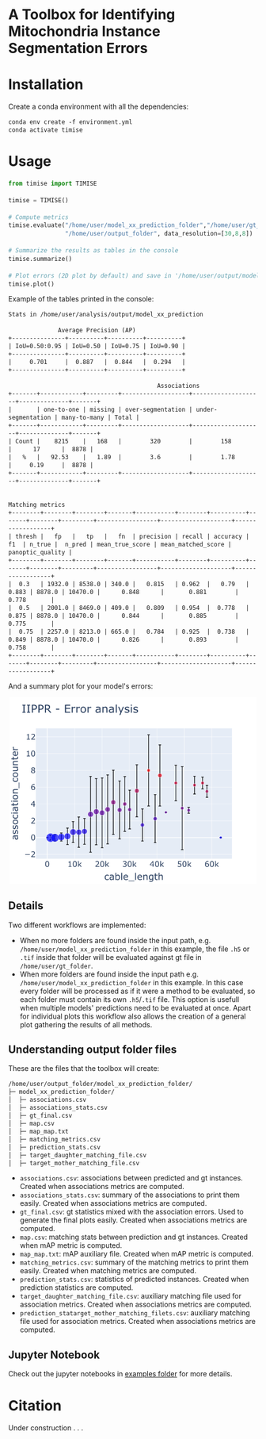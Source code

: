 # A **T**oolbox for **I**dentifying **M**itochondria **I**nstance **S**egmentation **E**rrors

# Installation
Create a conda environment with all the dependencies:
```shell
conda env create -f environment.yml
conda activate timise
```

# Usage

```python
from timise import TIMISE

timise = TIMISE()

# Compute metrics
timise.evaluate("/home/user/model_xx_prediction_folder","/home/user/gt_folder", 
                "/home/user/output_folder", data_resolution=[30,8,8])

# Summarize the results as tables in the console
timise.summarize() 

# Plot errors (2D plot by default) and save in '/home/user/output/model_xx_prediction_folder'
timise.plot() 
```

Example of the tables printed in the console:

```
Stats in /home/user/analysis/output/model_xx_prediction

              Average Precision (AP)
+---------------+----------+----------+----------+
| IoU=0.50:0.95 | IoU=0.50 | IoU=0.75 | IoU=0.90 |
+---------------+----------+----------+----------+
|     0.701     |  0.887   |  0.844   |  0.294   |
+---------------+----------+----------+----------+

                                          Associations
+-------+------------+---------+-------------------+--------------------+--------------+-------+
|       | one-to-one | missing | over-segmentation | under-segmentation | many-to-many | Total |
+-------+------------+---------+-------------------+--------------------+--------------+-------+
| Count |    8215    |   168   |        320        |        158         |      17      |  8878 |
|   %   |   92.53    |   1.89  |        3.6        |        1.78        |     0.19     |  8878 |
+-------+------------+---------+-------------------+--------------------+--------------+-------+

                                                                     Matching metrics
+--------+--------+--------+-------+-----------+--------+----------+-------+--------+---------+-----------------+--------------------+------------------+
| thresh |   fp   |   tp   |   fn  | precision | recall | accuracy |   f1  | n_true |  n_pred | mean_true_score | mean_matched_score | panoptic_quality |
+--------+--------+--------+-------+-----------+--------+----------+-------+--------+---------+-----------------+--------------------+------------------+
|  0.3   | 1932.0 | 8538.0 | 340.0 |   0.815   | 0.962  |   0.79   | 0.883 | 8878.0 | 10470.0 |      0.848      |       0.881        |      0.778       |
|  0.5   | 2001.0 | 8469.0 | 409.0 |   0.809   | 0.954  |  0.778   | 0.875 | 8878.0 | 10470.0 |      0.844      |       0.885        |      0.775       |
|  0.75  | 2257.0 | 8213.0 | 665.0 |   0.784   | 0.925  |  0.738   | 0.849 | 8878.0 | 10470.0 |      0.826      |       0.893        |      0.758       |
+--------+--------+--------+-------+-----------+--------+----------+-------+--------+---------+-----------------+--------------------+------------------+
```

And a summary plot for your model's errors:

<p align="center">
  <img src="https://github.com/danifranco/TIMISE/blob/main/examples/img/plot_error_example.png" alt="summary_plot" width="500"/>
</p>

## Details
Two different workflows are implemented:
- When no more folders are found inside the input path, e.g. ``/home/user/model_xx_prediction_folder`` in this example, the file ``.h5`` or ``.tif`` inside that folder will be evaluated against gt file in ``/home/user/gt_folder``.
- When more folders are found inside the input path e.g. ``/home/user/model_xx_prediction_folder`` in this example. In this case every folder will be processed as if it were a method to be evaluated, so each folder must contain its own ``.h5``/``.tif`` file. This option is usefull when multiple models' predictions need to be evaluated at once. Apart for individual plots this workflow also allows the creation of a general plot gathering the results of all methods.

## Understanding output folder files
These are the files that the toolbox will create:

```shell
/home/user/output_folder/model_xx_prediction_folder/
├─ model_xx_prediction_folder/
│  ├─ associations.csv
│  ├─ associations_stats.csv
│  ├─ gt_final.csv
│  ├─ map.csv
│  ├─ map_map.txt
│  ├─ matching_metrics.csv
│  ├─ prediction_stats.csv
│  ├─ target_daughter_matching_file.csv
│  ├─ target_mother_matching_file.csv
```

- ``associations.csv``: associations between predicted and gt instances. Created when associations metrics are computed. 
- ``associations_stats.csv``: summary of the associations to print them easily. Created when associations metrics are computed. 
- ``gt_final.csv``: gt statistics mixed with the association errors. Used to generate the final plots easily. Created when associations metrics are computed. 
- ``map.csv``: matching stats between prediction and gt instances. Created when mAP metric is computed.  
- ``map_map.txt``: mAP auxiliary file. Created when mAP metric is computed. 
- ``matching_metrics.csv``: summary of the matching metrics to print them easily. Created when matching metrics are computed.  
- ``prediction_stats.csv``: statistics of predicted instances. Created when prediction statistics are computed.  
- ``target_daughter_matching_file.csv``: auxiliary matching file used for association metrics. Created when associations metrics are computed. 
- ``prediction_statarget_mother_matching_filets.csv``: auxiliary matching file used for association metrics. Created when associations metrics are computed. 


## Jupyter Notebook
Check out the jupyter notebooks in [examples folder](https://github.com/dfranco/TIMISE/tree/main/examples) for more details.

# Citation
Under construction . . .
